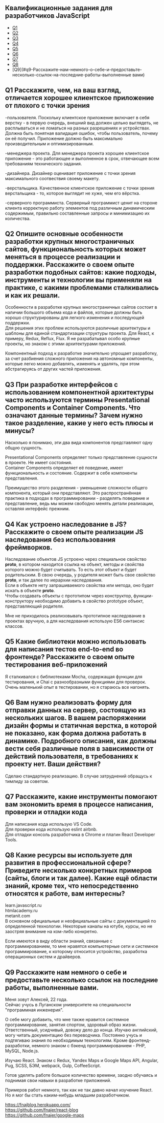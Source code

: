 ## Квалификационные задания для разработчиков JavaScript

- [Q1](#q1-Расскажите-чем-на-ваш-взгляд-отличается-хорошее-клиентское-приложение-от-плохого-с-точки-зрения)
- [Q2](#q2-Опишите-основные-особенности-разработки-крупных-многостраничных-сайтов-функциональность-которых-может-меняться-в-процессе-реализации-и-поддержки-Расскажите-о-своем-опыте-разработки-подобных-сайтов-какие-подходы-инструменты-и-технологии-вы-применяли-на-практике-с-какими-проблемами-сталкивались-и-как-их-решали)
- [Q3](#q3-При-разработке-интерфейсов-с-использованием-компонентной-архитектуры-часто-используются-термины-Presentational-Сomponents-и-Сontainer-Сomponents-Что-означают-данные-термины-Зачем-нужно-такое-разделение-какие-у-него-есть-плюсы-и-минусы)
- [Q4](#q4-Как-устроено-наследование-в-JS-Расскажите-о-своем-опыте-реализации-JS-наследования-без-использования-фреймворков)
- [Q5](#q5-Какие-библиотеки-можно-использовать-для-написания-тестов-end-to-end-во-фронтенде-Расскажите-о-своем-опыте-тестирования-веб-приложений)
- [Q6](#q6-Вам-нужно-реализовать-форму-для-отправки-данных-на-сервер-состоящую-из-нескольких-шагов-В-вашем-распоряжении-дизайн-формы-и-статичная-верстка-в-которой-не-показано-как-форма-должна-работать-в-динамике-Подробного-описания-как-должны-вести-себя-различные-поля-в-зависимости-от-действий-пользователя-в-требованиях-к-проекту-нет-Ваши-действия)
- [Q7](#q7-Расскажите-какие-инструменты-помогают-вам-экономить-время-в-процессе-написания-проверки-и-отладки-кода)
- [Q8](#q8-Какие-ресурсы-вы-используете-для-развития-в-профессиональной-сфере-Приведите-несколько-конкретных-примеров-сайты-блоги-и-так-далее-Какие-ещё-области-знаний-кроме-тех-что-непосредственно-относятся-к-работе-вам-интересны)
- [Q9](#q9-Расскажите-нам-немного-о-себе-и-предоставьте-несколько-ссылок-на-последние-работы-выполненные вами)

## Q1 Расскажите, чем, на ваш взгляд, отличается хорошее клиентское приложение от плохого с точки зрения

-пользователя. Поскольку клиентское приложение включает в себя верстку - в первую очередь, внешний вид должен цельно выглядеть, не расплываться и не ломаться на разных разрешениях и устройствах. Должна быть понятная валидация ошибок, чтобы пользователь, почему он её получил. Приложение должно быть максимально производительным и оптимизированным.

-менеджера проекта. Для менеджера проекта хорошее клиентское приложение - это работающее и выполненное в срок, отвечающее всем требованиям технического задания.

-дизайнера. Дизайнер оценивает приложение с точки зрения максимального соотвествия своему макету.

-верстальщика. Качественное клиентское приложение с точки зрения верстальщика - то, которое выглядит не хуже, чем его вёрстка.

-серверного программиста. Серверный программист ценит на стороне клиента корректную работу элементов под различным динамическим содержимым, правильно составленные запросы и минимизацию их количества.

## Q2 Опишите основные особенности разработки крупных многостраничных сайтов, функциональность которых может меняться в процессе реализации и поддержки. Расскажите о своем опыте разработки подобных сайтов: какие подходы, инструменты и технологии вы применяли на практике, с какими проблемами сталкивались и как их решали. 

Особенности в разработке крупных многостраничных сайтов состоит в наличии большого объема кода и файлов, которые должны быть хорошо структурированы для легкого изменения и последующей поддержки. <br>
Для решения этих проблем используются различные архитектуры и шаблоны для единой стандартизации структуры проекта. Для React, к примеру, Redux, Reflux, Flux.
Я не разрабатывал особо крупные проекты, но знаком с этими архитектурами приложений.

Компонентный подход к разработке значительно упрощает разработку, за счет разбиения сложного приложения на автономные компоненты, которые легко можно добавлять, изменять и удалять, при этом абстрагируясь от других частей приложения.

## Q3 При разработке интерфейсов с использованием компонентной архитектуры часто используются термины Presentational Сomponents и Сontainer Сomponents. Что означают данные термины? Зачем нужно такое разделение, какие у него есть плюсы и минусы?

Насколько я понимаю, эти два вида компонентов представляют одну общую сущность.

Presentational Сomponents определяет только представление сущности в проекте. Не имеет состояния. <br>
Сontainer Сomponents определяет её поведение, имеет функциональность и состояние. Содержит в себе компоненты представления.

Преимущество этого разделения - уменьшение сложности общего компонента, который они представляют. Это распространённая практика в подходах в программировании - разделять поведение и представление, ведь мы можем свободно менять детали реализации, оставляя интерфейс прежним. 

## Q4 Как устроено наследование в JS? Расскажите о своем опыте реализации JS наследования без использования фреймворков. 

Наследование объектов JS устроено через специальное свойство __proto__, в котором находится ссылка на объект, методы и свойства которого можно будет считывать. То есть этот объект и будет родительским. В свою очередь, у родителя может быть свое свойство __proto__, и так далее по иерархии наследования. <br>
Если в объекте нету запрашиваемого свойства или метода, оно будет искать в объекте __proto__. <br>
Чтобы создавать объекты с прототипом через конструктор, функции-конструктору необходимо добавить в свойство prototype объект, представляющий родителя.

Мне не приходилось реализовывать прототипное наследование в проектах вручную, а для наследования использую ES6 синтаксис классов.

## Q5 Какие библиотеки можно использовать для написания тестов end-to-end во фронтенде? Расскажите о своем опыте тестирования веб-приложений 

Я сталкивался с библиотеками Mocha, содержащая функции для тестирования, и Chai с разнообразными функциями для проверок. <br>
Очень маленький опыт в тестировании, но я стараюсь все нагонять.

## Q6 Вам нужно реализовать форму для отправки данных на сервер, состоящую из нескольких шагов. В вашем распоряжении дизайн формы и статичная верстка, в которой не показано, как форма должна работать в динамике. Подробного описания, как должны вести себя различные поля в зависимости от действий пользователя, в требованиях к проекту нет. Ваши действия?

Сделаю стандартную реализацию. В случае затруднений обращусь к тимлиду за советом.

## Q7 Расскажите, какие инструменты помогают вам экономить время в процессе написания, проверки и отладки кода

Для написания кода использую VS Code. <br> 
Для проверки кода использую eslint airbnb. <br>
Для отладки консоль разработчика в Chrome и плагин React Developer Tools.

## Q8 Какие ресурсы вы используете для развития в профессиональной сфере? Приведите несколько конкретных примеров (сайты, блоги и так далее). Какие ещё области знаний, кроме тех, что непосредственно относятся к работе, вам интересны?

learn.javascript.ru <br>
htmlacademy.ru <br>
metanit.com <br>
В основном официальные и неофициальные сайты с документацией по определенной технологии.
Некоторые каналы на ютубе, курсы, но не заостряя внимание на ком-либо конкретно.

Если имеются в виду области знаний, связанные с программированием, то мне нравятся компьютерные сети и системное программирование, к которому относится устройство, разработка операционных систем и драйверов.

## Q9 Расскажите нам немного о себе и предоставьте несколько ссылок на последние работы, выполненные вами. 

Меня зовут Алексей, 22 года. <br>
Cейчас учусь в Луганском университете на специальности "программная инженерия".<br>

О себе могу добавить, что мне также нравится системное программирование, занятия спортом, здоровый образ жизни. 
Ответственный, усидчивый, довожу дело до конца.
Изучаю английский, могу читать документацию без переводчика.
Постоянно учусь и подтягиваю знания по необходимым технологиям.
Кроме фронтенд-разработки, немного знаком с бэкенд программированием - PHP, MySQL, Node.js.

Изучаю React.
Знаком с Redux, Yandex Maps и Google Maps API, Angular, Pug, SCSS, БЭМ, webpack, Gulp, CoffeeScript.

Готов уделять работе большое количество времени, заодно обучаясь и поднимая свои навыки в разработке приложений.

Примеров работ немного, так как не так давно начал изучение React.
Но я мог бы стать каким-нибудь младшим разработчиком.

https://fnajblog.herokuapp.com/ <br>
https://github.com/fnajer/react-blog <br>
https://github.com/fnajer/google-maps